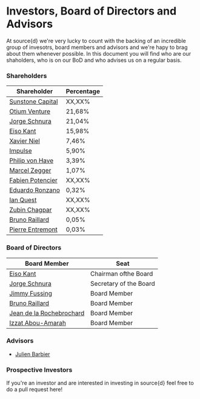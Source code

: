 # Investors, Board of Directors and Advisors
At source{d} we're very lucky to count with the backing of an incredible group of invesotrs, board members and advisors and we're hapy to brag about them whenever possible. In this document you will find who are our shaholders, who is on our BoD and who advises us on a regular basis.<br>
### Shareholders
Shareholder | Percentage
------------|------------
<a href="http://sunstone.eu/portfolio/portfolio-technology-ventures/">Sunstone Capital</a> | XX,XX%
<a href="http://www.otiumcapital.com/">Otium Venture</a> | 21,68%
<a href="https://linkedin.com/in/jorgeschnura">Jorge Schnura</a> | 21,04%
<a href="https://linkedin.com/in/eisokant">Eiso Kant</a> | 15,98%
<a href="https://en.wikipedia.org/wiki/Xavier_Niel">Xavier Niel</a> | 7,46%
<a href="http://www.impulse.com.kw/portfolio/">Impulse</a> | 5,90%
<a href="https://linkedin.com/in/philip-von-have-29b46a20">Philip von Have</a> | 3,39%
<a href="https://linkedin.com/in/marcel-zegger-65751b5">Marcel Zegger</a> | 1,07%
<a href="https://linkedin.com/in/fabienpotencier">Fabien Potencier</a> | XX,XX%
<a href="https://linkedin.com/in/eduardoronzano">Eduardo Ronzano</a> | 0,32%
<a href="https://linkedin.com/in/ian-quest-918422b">Ian Quest</a> | XX,XX%
<a href="https://linkedin.com/in/zubinchagpar">Zubin Chagpar</a> | XX,XX%
<a href="https://linkedin.com/in/brunoraillard">Bruno Raillard</a> | 0,05%
<a href="https://linkedin.com/in/pierreentremont">Pierre Entremont</a> | 0,03%

### Board of Directors
Board Member | Seat
-------------|-------------
<a href="https://linkedin.com/in/eisokant">Eiso Kant</a> | Chairman ofthe Board
<a href="https://linkedin.com/in/jorgeschnura">Jorge Schnura</a> | Secretary of the Board
<a href="https://linkedin.com/in/jinielsen">Jimmy Fussing</a> | Board Member
<a href="https://linkedin.com/in/brunoraillard">Bruno Raillard</a> | Board Member
<a href="https://linkedin.com/in/jeandlr">Jean de la Rochebrochard</a> | Board Member
<a href="linkedin.com/in/izzat-abou-amarah-7a79691">Izzat Abou-Amarah</a> | Board Member

### Advisors
* <a href="linkedin.com/in/julienbarbier">Julien Barbier</a>

### Prospective Investors
If you're an investor and are interested in investing in source{d} feel free to do a pull request here!
